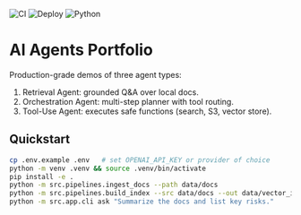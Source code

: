 ![CI](https://github.com/<you>/ai-agents-portfolio/actions/workflows/ci.yml/badge.svg)
![Deploy](https://github.com/<you>/ai-agents-portfolio/actions/workflows/deploy.yml/badge.svg)
![Python](https://img.shields.io/badge/python-3.11-blue)

# AI Agents Portfolio

Production-grade demos of three agent types:
1) Retrieval Agent: grounded Q&A over local docs.
2) Orchestration Agent: multi-step planner with tool routing.
3) Tool-Use Agent: executes safe functions (search, S3, vector store).

## Quickstart
```bash
cp .env.example .env   # set OPENAI_API_KEY or provider of choice
python -m venv .venv && source .venv/bin/activate
pip install -e .
python -m src.pipelines.ingest_docs --path data/docs
python -m src.pipelines.build_index --src data/docs --out data/vector_index
python -m src.app.cli ask "Summarize the docs and list key risks."
